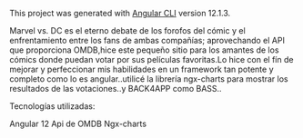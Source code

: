 
This project was generated with [Angular CLI](https://github.com/angular/angular-cli) version 12.1.3.

Marvel vs. DC es el eterno debate de los forofos del cómic y el enfrentamiento entre los fans de ambas compañías; aprovechando el API que proporciona OMDB,hice este pequeño sitio para los amantes de los cómics donde puedan votar por sus películas favoritas.Lo hice con el fín de mejorar y perfeccionar mis habilidades en un framework tan potente y completo como lo es angular..utilicé la librería ngx-charts para mostrar los resultados de las votaciones..y BACK4APP como BASS..

Tecnologías utilizadas:

Angular 12
Api de OMDB
Ngx-charts
